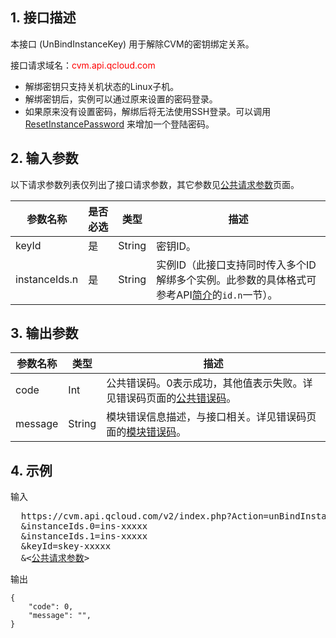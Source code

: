 ## 1. 接口描述
 
本接口 (UnBindInstanceKey) 用于解除CVM的密钥绑定关系。

接口请求域名：<font style="color:red">cvm.api.qcloud.com</font>

* 解绑密钥只支持关机状态的Linux子机。
* 解绑密钥后，实例可以通过原来设置的密码登录。
* 如果原来没有设置密码，解绑后将无法使用SSH登录。可以调用 [ResetInstancePassword](https://www.qcloud.com/doc/api/229/1245) 来增加一个登陆密码。
 
## 2. 输入参数


以下请求参数列表仅列出了接口请求参数，其它参数见[公共请求参数](/document/api/213/6976)页面。

| 参数名称 | 是否必选  | 类型 | 描述 |
|---------|---------|---------|---------|
| keyId  | 是 | String | 密钥ID。 |
| instanceIds.n  | 是 | String | 实例ID（此接口支持同时传入多个ID解绑多个实例。此参数的具体格式可参考API[简介](https://www.qcloud.com/doc/api/229/568)的`id.n`一节）。 |


## 3. 输出参数

| 参数名称 | 类型 | 描述 |
|---------|---------|---------|
| code | Int | 公共错误码。0表示成功，其他值表示失败。详见错误码页面的[公共错误码](https://www.qcloud.com/doc/api/372/%E9%94%99%E8%AF%AF%E7%A0%81#1.E3.80.81.E5.85.AC.E5.85.B1.E9.94.99.E8.AF.AF.E7.A0.81)。|
| message | String | 模块错误信息描述，与接口相关。详见错误码页面的[模块错误码](https://www.qcloud.com/doc/api/372/%E9%94%99%E8%AF%AF%E7%A0%81#2.E3.80.81.E6.A8.A1.E5.9D.97.E9.94.99.E8.AF.AF.E7.A0.81)。|


## 4. 示例

输入
<pre>
  https://cvm.api.qcloud.com/v2/index.php?Action=unBindInstanceKey
  &instanceIds.0=ins-xxxxx
  &instanceIds.1=ins-xxxxx
  &keyId=skey-xxxxx
  &<<a href="https://www.qcloud.com/doc/api/229/6976">公共请求参数</a>>
</pre>

输出
```
{
    "code": 0,
    "message": "",
}

```





